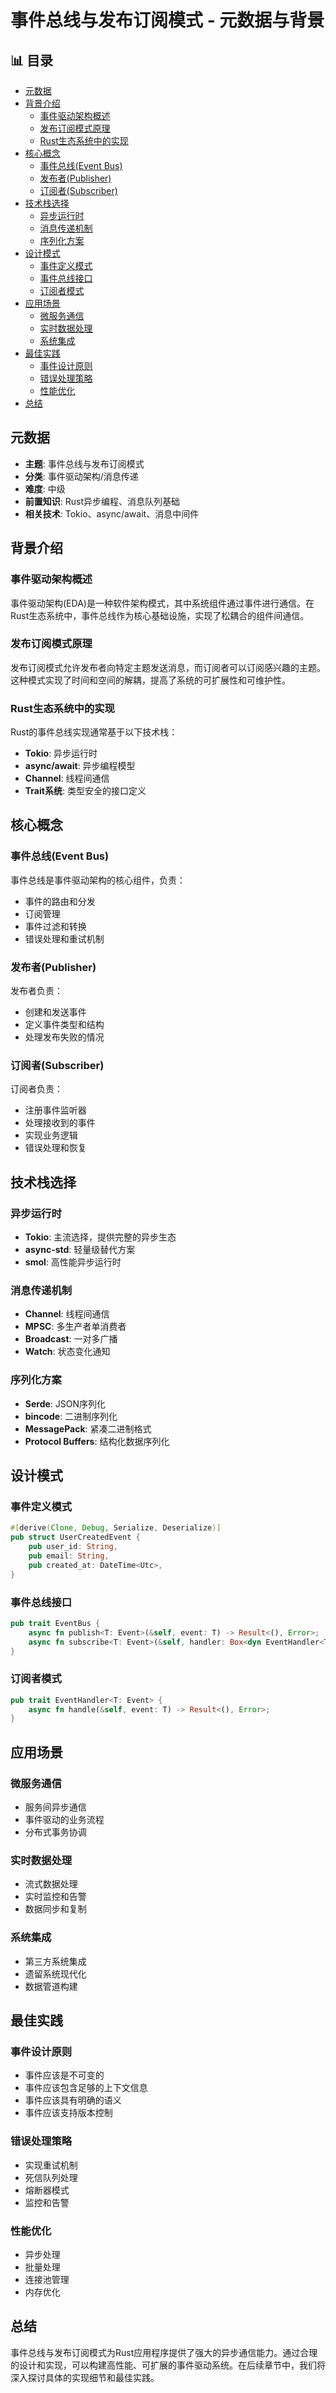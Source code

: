 ﻿# 事件总线与发布订阅模式 - 元数据与背景


## 📊 目录

- [元数据](#元数据)
- [背景介绍](#背景介绍)
  - [事件驱动架构概述](#事件驱动架构概述)
  - [发布订阅模式原理](#发布订阅模式原理)
  - [Rust生态系统中的实现](#rust生态系统中的实现)
- [核心概念](#核心概念)
  - [事件总线(Event Bus)](#事件总线event-bus)
  - [发布者(Publisher)](#发布者publisher)
  - [订阅者(Subscriber)](#订阅者subscriber)
- [技术栈选择](#技术栈选择)
  - [异步运行时](#异步运行时)
  - [消息传递机制](#消息传递机制)
  - [序列化方案](#序列化方案)
- [设计模式](#设计模式)
  - [事件定义模式](#事件定义模式)
  - [事件总线接口](#事件总线接口)
  - [订阅者模式](#订阅者模式)
- [应用场景](#应用场景)
  - [微服务通信](#微服务通信)
  - [实时数据处理](#实时数据处理)
  - [系统集成](#系统集成)
- [最佳实践](#最佳实践)
  - [事件设计原则](#事件设计原则)
  - [错误处理策略](#错误处理策略)
  - [性能优化](#性能优化)
- [总结](#总结)


## 元数据

- **主题**: 事件总线与发布订阅模式
- **分类**: 事件驱动架构/消息传递
- **难度**: 中级
- **前置知识**: Rust异步编程、消息队列基础
- **相关技术**: Tokio、async/await、消息中间件

## 背景介绍

### 事件驱动架构概述

事件驱动架构(EDA)是一种软件架构模式，其中系统组件通过事件进行通信。在Rust生态系统中，事件总线作为核心基础设施，实现了松耦合的组件间通信。

### 发布订阅模式原理

发布订阅模式允许发布者向特定主题发送消息，而订阅者可以订阅感兴趣的主题。这种模式实现了时间和空间的解耦，提高了系统的可扩展性和可维护性。

### Rust生态系统中的实现

Rust的事件总线实现通常基于以下技术栈：

- **Tokio**: 异步运行时
- **async/await**: 异步编程模型
- **Channel**: 线程间通信
- **Trait系统**: 类型安全的接口定义

## 核心概念

### 事件总线(Event Bus)

事件总线是事件驱动架构的核心组件，负责：

- 事件的路由和分发
- 订阅管理
- 事件过滤和转换
- 错误处理和重试机制

### 发布者(Publisher)

发布者负责：

- 创建和发送事件
- 定义事件类型和结构
- 处理发布失败的情况

### 订阅者(Subscriber)

订阅者负责：

- 注册事件监听器
- 处理接收到的事件
- 实现业务逻辑
- 错误处理和恢复

## 技术栈选择

### 异步运行时

- **Tokio**: 主流选择，提供完整的异步生态
- **async-std**: 轻量级替代方案
- **smol**: 高性能异步运行时

### 消息传递机制

- **Channel**: 线程间通信
- **MPSC**: 多生产者单消费者
- **Broadcast**: 一对多广播
- **Watch**: 状态变化通知

### 序列化方案

- **Serde**: JSON序列化
- **bincode**: 二进制序列化
- **MessagePack**: 紧凑二进制格式
- **Protocol Buffers**: 结构化数据序列化

## 设计模式

### 事件定义模式

```rust
#[derive(Clone, Debug, Serialize, Deserialize)]
pub struct UserCreatedEvent {
    pub user_id: String,
    pub email: String,
    pub created_at: DateTime<Utc>,
}
```

### 事件总线接口

```rust
pub trait EventBus {
    async fn publish<T: Event>(&self, event: T) -> Result<(), Error>;
    async fn subscribe<T: Event>(&self, handler: Box<dyn EventHandler<T>>) -> Result<(), Error>;
}
```

### 订阅者模式

```rust
pub trait EventHandler<T: Event> {
    async fn handle(&self, event: T) -> Result<(), Error>;
}
```

## 应用场景

### 微服务通信

- 服务间异步通信
- 事件驱动的业务流程
- 分布式事务协调

### 实时数据处理

- 流式数据处理
- 实时监控和告警
- 数据同步和复制

### 系统集成

- 第三方系统集成
- 遗留系统现代化
- 数据管道构建

## 最佳实践

### 事件设计原则

- 事件应该是不可变的
- 事件应该包含足够的上下文信息
- 事件应该具有明确的语义
- 事件应该支持版本控制

### 错误处理策略

- 实现重试机制
- 死信队列处理
- 熔断器模式
- 监控和告警

### 性能优化

- 异步处理
- 批量处理
- 连接池管理
- 内存优化

## 总结

事件总线与发布订阅模式为Rust应用程序提供了强大的异步通信能力。通过合理的设计和实现，可以构建高性能、可扩展的事件驱动系统。在后续章节中，我们将深入探讨具体的实现细节和最佳实践。
